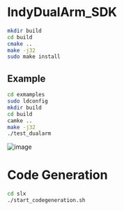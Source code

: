 # IndyDualArm_SDK

```bash
mkdir build
cd build
cmake ..
make -j32
sudo make install
```

## Example
```bash
cd exmamples
sudo ldconfig
mkdir build
cd build
camke ..
make -j32
./test_dualarm
```

![image](https://github.com/user-attachments/assets/b5e37a49-8f09-48ab-a368-5c2c09615bd1)
# Code Generation
```bash
cd slx
./start_codegeneration.sh
```
